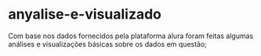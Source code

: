 # anyalise-e-visualizado

Com base nos dados fornecidos pela plataforma alura foram feitas algumas análises e visualizações básicas sobre os dados em questão;
